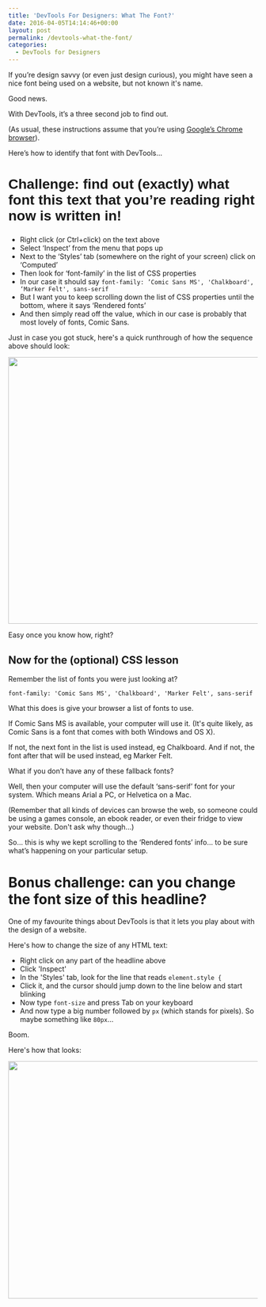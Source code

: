 ```yaml
---
title: 'DevTools For Designers: What The Font?'
date: 2016-04-05T14:14:46+00:00
layout: post
permalink: /devtools-what-the-font/
categories:
  - DevTools for Designers
---
```

If you’re design savvy (or even just design curious), you might have seen a nice font being used on a website, but not known it's name. 

Good news.

With DevTools, it’s a three second job to find out.

(As usual, these instructions assume that you’re using [Google’s Chrome browser][1]).

[1]: https://www.google.com/chrome/browser/desktop/

Here’s how to identify that font with DevTools…

<h2 style="font-family: 'Comic Sans MS', 'Chalkboard', 'Marker Felt', sans-serif; font-size: 28px">
  Challenge: find out (exactly) what font this text that you’re reading right now is written in!
</h2>

* Right click (or Ctrl+click) on the text above
* Select ‘Inspect’ from the menu that pops up
* Next to the ‘Styles’ tab (somewhere on the right of your screen) click on ‘Computed’
* Then look for ‘font-family’ in the list of CSS properties
* In our case it should say `font-family: ’Comic Sans MS', 'Chalkboard', ‘Marker Felt', sans-serif`
* But I want you to keep scrolling down the list of CSS properties until the bottom, where it says ‘Rendered fonts’
* And then simply read off the value, which in our case is probably that most lovely of fonts, Comic Sans.

Just in case you got stuck, here's a quick runthrough of how the sequence above should look:

<img src="/media/devtools-for-designers-what-the-font.gif" alt="" width="842" height="539" class="alignnone size-full wp-image-2112" />

Easy once you know how, right?

## Now for the (optional) CSS lesson

Remember the list of fonts you were just looking at?

`font-family: 'Comic Sans MS', 'Chalkboard', 'Marker Felt', sans-serif`

What this does is give your browser a list of fonts to use.

If Comic Sans MS is available, your computer will use it. (It's quite likely, as Comic Sans is a font that comes with both Windows and OS X).

If not, the next font in the list is used instead, eg Chalkboard. And if not, the font after that will be used instead, eg Marker Felt.

What if you don’t have any of these fallback fonts?

Well, then your computer will use the default ‘sans-serif’ font for your system. Which means Arial a PC, or Helvetica on a Mac.

(Remember that all kinds of devices can browse the web, so someone could be using a games console, an ebook reader, or even their fridge to view your website. Don't ask why though...)

So… this is why we kept scrolling to the ‘Rendered fonts’ info… to be sure what’s happening on your particular setup.

# Bonus challenge: can you change the font size of this headline?

One of my favourite things about DevTools is that it lets you play about with the design of a website.

Here's how to change the size of any HTML text:

* Right click on any part of the headline above
* Click 'Inspect'
* In the 'Styles' tab, look for the line that reads `element.style {`
* Click it, and the cursor should jump down to the line below and start blinking
* Now type `font-size` and press Tab on your keyboard
* And now type a big number followed by `px` (which stands for pixels). So maybe something like `80px`...

Boom.

Here's how that looks:

<img src="/media/devtools-for-designers-what-the-font-size.gif" alt="" width="750" height="480" class="alignnone size-full wp-image-2113" />


